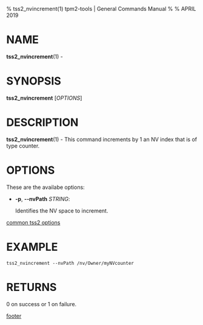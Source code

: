 % tss2_nvincrement(1) tpm2-tools | General Commands Manual
%
% APRIL 2019

# NAME

**tss2_nvincrement**(1) -

# SYNOPSIS

**tss2_nvincrement** [*OPTIONS*]

# DESCRIPTION

**tss2_nvincrement**(1) - This command increments by 1 an NV index that is of type counter.

# OPTIONS

These are the availabe options:

  * **-p**, **\--nvPath** _STRING_:

    Identifies the NV space to increment.

[common tss2 options](common/tss2-options.md)

# EXAMPLE
```
tss2_nvincrement --nvPath /nv/Owner/myNVcounter
```

# RETURNS

0 on success or 1 on failure.

[footer](common/footer.md)
